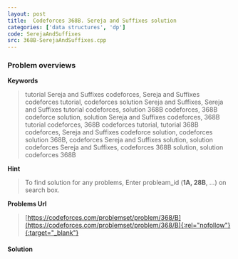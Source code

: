 ```yaml
---
layout: post
title:  Codeforces 368B. Sereja and Suffixes solution
categories: ['data structures', 'dp']
code: SerejaAndSuffixes
src: 368B-SerejaAndSuffixes.cpp
---
```

### **Problem overviews**

**Keywords**
> tutorial Sereja and Suffixes codeforces, Sereja and Suffixes codeforces tutorial, codeforces solution Sereja and Suffixes, Sereja and Suffixes tutorial codeforces, solution 368B codeforces, 368B codeforce solution, solution Sereja and Suffixes codeforces, 368B tutorial codeforces, 368B codeforces tutorial, tutorial 368B codeforces, Sereja and Suffixes codeforce solution, codeforces solution 368B, codeforces Sereja and Suffixes solution, solution codeforces Sereja and Suffixes, codeforces 368B solution, solution codeforces 368B

**Hint**
> To find solution for any problems, Enter probleam_id (**1A, 28B**, ...) on search box. 

**Problems Url**
> [https://codeforces.com/problemset/problem/368/B](https://codeforces.com/problemset/problem/368/B){:rel="nofollow"}{:target="_blank"}

#### **Solution**



